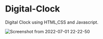 # Digital-Clock
Digital Clock using HTML,CSS and Javascript.

![Screenshot from 2022-07-01 22-22-50](https://user-images.githubusercontent.com/54703731/176937849-b0a465ae-59b0-4796-b6ee-36355e3be13f.png)
